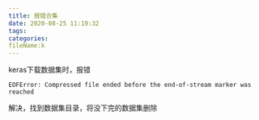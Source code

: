 ```yaml
---
title: 报错合集
date: 2020-08-25 11:19:32
tags:
categories:
fileName:k
---
```




keras下载数据集时，报错

```
EOFError: Compressed file ended before the end-of-stream marker was reached
```

解决，找到数据集目录，将没下完的数据集删除